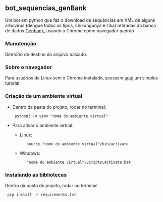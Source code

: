 ## bot_sequencias_genBank
Um bot em python que faz o download de sequências em XML de alguns arbovírus (dengue todos os tipos, chikungunya e zika) retiradas do banco de dados [Genbank](https://www.ncbi.nlm.nih.gov/nucleotide/), usando o Chrome como navegador padrão


### Manutenção
Diretório de destino do arquivo baixado.

### Sobre o navegador
Para usuários de Linux sem o Chrome instalado, acessem [aqui](https://www.edivaldobrito.com.br/instalar-google-chrome-no-ubuntu/) um simples tutorial

### Criação de um ambiente virtual
 - Dentro da pasta do projeto, rodar no terminal:
    
        python3 -m venv "nome do ambiente virtual"

 - Para ativar o ambiente virtual:
   - Linux:

            source "nome do ambiente virtual"/bin/activate

   - Windows:
    
            "nome do ambiente virtual"\Scripts\activate.bat



### Instalando as bibliotecas
Dentro da pasta do projeto, rodar no terminal:

     pip install -r requirements.txt